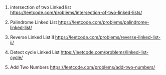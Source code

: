 1. intersection of two Linked list
   https://leetcode.com/problems/intersection-of-two-linked-lists/

2. Palindrome Linked List
   https://leetcode.com/problems/palindrome-linked-list/

3. Reverse Linked List II
   https://leetcode.com/problems/reverse-linked-list-ii/

4. Detect cycle Linked List
   https://leetcode.com/problems/linked-list-cycle/

5. Add Two Numbers
   https://leetcode.com/problems/add-two-numbers/
